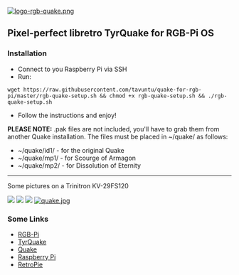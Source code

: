 [![logo-rgb-quake.png](https://i.postimg.cc/DZqBQkhM/logo-rgb-quake.png)](https://postimg.cc/hztLgYfL)

## Pixel-perfect libretro TyrQuake for RGB-Pi OS

### Installation

* Connect to you Raspberry Pi via SSH
* Run:

```
wget https://raw.githubusercontent.com/tavuntu/quake-for-rgb-pi/master/rgb-quake-setup.sh && chmod +x rgb-quake-setup.sh && ./rgb-quake-setup.sh
```
* Follow the instructions and enjoy!

**PLEASE NOTE:** .pak files are not included, you'll have to grab them from another Quake installation. The files must be placed in ~/quake/ as follows:

* ~/quake/id1/ - for the original Quake
* ~/quake/mp1/ - for Scourge of Armagon
* ~/quake/mp2/ - for Dissolution of Eternity

---

Some pictures on a Trinitron KV-29FS120

![](https://i.postimg.cc/T3yT0Qs6/quake2.jpg)
![](https://i.postimg.cc/DzLnk0Fp/quake3.jpg)
![](https://i.postimg.cc/3Rh7Khx8/quake4.jpg)
[![quake.jpg](https://i.postimg.cc/C5Zf4wCC/quake.jpg)](https://postimg.cc/m1sDLf5h)

### Some Links

* [RGB-Pi](https://www.rgb-pi.com/)
* [TyrQuake](https://docs.libretro.com/library/tyrquake/)
* [Quake](https://en.wikipedia.org/wiki/Quake_(video_game))
* [Raspberry Pi](https://www.raspberrypi.org/)
* [RetroPie](https://retropie.org.uk/)
